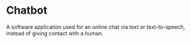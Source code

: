 # Chatbot
A software application used for an online chat via text or text-to-speech, instead of giving contact with a human.
